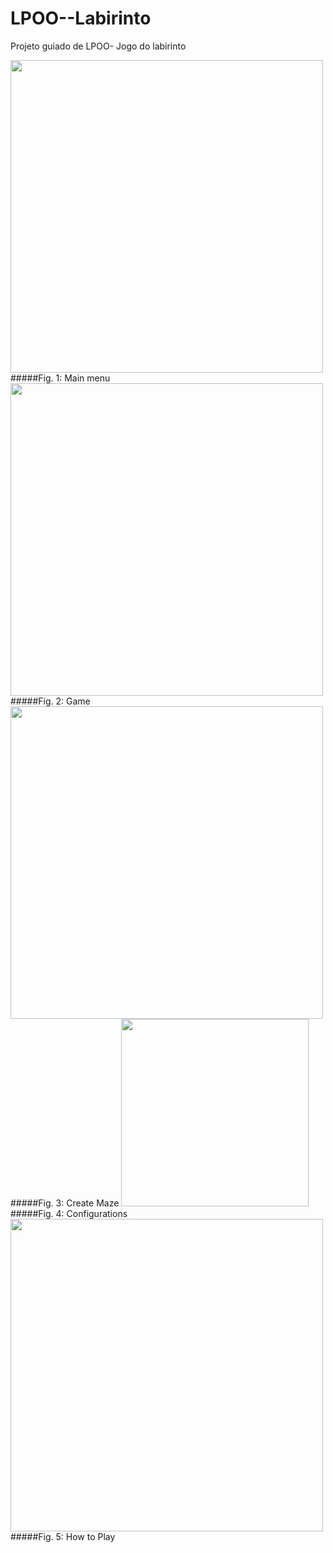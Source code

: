 # LPOO--Labirinto
Projeto guiado de LPOO- Jogo do labirinto

<img src="https://github.com/MariaJoaoMiraPaulo/LPOO-Maze/blob/MariaJoaoMiraPaulo-patch-1/imagens/Menu.png" width="500">
#####Fig. 1: Main menu


<img src="https://github.com/MariaJoaoMiraPaulo/LPOO-Maze/blob/MariaJoaoMiraPaulo-patch-1/imagens/Jogo.png" width="500">
#####Fig. 2: Game 


<img src="https://github.com/MariaJoaoMiraPaulo/LPOO-Maze/blob/MariaJoaoMiraPaulo-patch-1/imagens/Criar%20Labirinto.png" width="500">
#####Fig. 3: Create Maze 


<img src="https://github.com/MariaJoaoMiraPaulo/LPOO-Maze/blob/MariaJoaoMiraPaulo-patch-1/imagens/Configurac%CC%A7o%CC%83es.png" width="300">
#####Fig. 4: Configurations


<img src="https://github.com/MariaJoaoMiraPaulo/LPOO-Maze/blob/MariaJoaoMiraPaulo-patch-1/imagens/ComoJogar.png" width="500">
#####Fig. 5: How to Play

